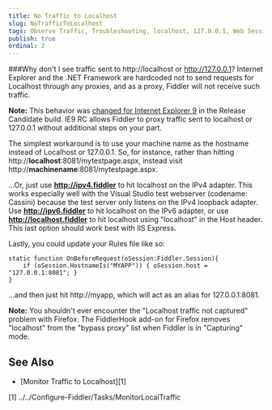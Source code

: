 ```yaml
---
title: No Traffic to Localhost
slug: NoTrafficToLocalhost
tags: Observe Traffic, Troubleshooting, localhost, 127.0.0.1, Web Sessions List
publish: true
ordinal: 2
---
```


###Why don't I see traffic sent to http://localhost or http://127.0.0.1?
Internet Explorer and the .NET Framework are hardcoded not to send requests for Localhost through any proxies, and as a proxy, Fiddler will not receive such traffic.

**Note:** This behavior was [changed for Internet Explorer 9](http://blogs.msdn.com/b/fiddler/archive/2011/02/10/fiddler-is-better-with-internet-explorer-9.aspx) in the Release Candidate build. IE9 RC allows Fiddler to proxy traffic sent to localhost or 127.0.0.1 without additional steps on your part.

The simplest workaround is to use your machine name as the hostname instead of Localhost or 127.0.0.1. So, for instance, rather than hitting http://**localhost**:8081/mytestpage.aspx, instead visit http://**machinename**:8081/mytestpage.aspx. 

...Or, just use **http://ipv4.fiddler** to hit localhost on the IPv4 adapter. This works especially well with the Visual Studio test webserver (codename: Cassini) because the test server only listens on the IPv4 loopback adapter. Use **http://ipv6.fiddler** to hit localhost on the IPv6 adapter, or use **http://localhost.fiddler** to hit localhost using "localhost" in the Host header. This last option should work best with IIS Express.

Lastly, you could update your Rules file like so:

	static function OnBeforeRequest(oSession:Fiddler.Session){
		if (oSession.HostnameIs("MYAPP")) { oSession.host = "127.0.0.1:8081"; }
	}

...and then just hit http://myapp, which will act as an alias for 127.0.0.1:8081.

**Note:** You shouldn't ever encounter the "Localhost traffic not captured" problem with Firefox. The FiddlerHook add-on for Firefox removes "localhost" from the "bypass proxy" list when Fiddler is in "Capturing" mode.

See Also
--------

+ [Monitor Traffic to Localhost][1]

[1] ../../Configure-Fiddler/Tasks/MonitorLocalTraffic
